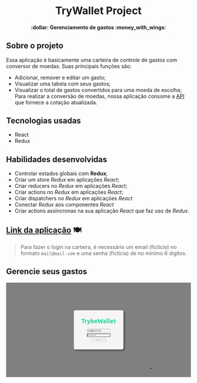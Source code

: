 <h1 align="center">
  TryWallet Project
</h1>
<h4 align="center"> 
  :dollar: Gerenciamento de gastos :money_with_wings:	
</h4>

## Sobre o projeto

Essa aplicação é basicamente uma carteira de controle de gastos com conversor de moedas.
Suas principais funções são:
  - Adicionar, remover e editar um gasto;
  - Visualizar uma tabela com seus gastos;
  - Visualizar o total de gastos convertidos para uma moeda de escolha;
Para realizar a conversão de moedas, nossa aplicação consome a [API](https://economia.awesomeapi.com.br/json/all) que fornece a cotação atualizada.

## Tecnologias usadas
- React
- Redux

## Habilidades desenvolvidas
- Controlar estados globais com **Redux**;
- Criar um store _Redux_ em aplicações _React_;
- Criar reducers no _Redux_ em aplicações _React_;
- Criar actions no _Redux_ em aplicações _React_;
- Criar dispatchers no _Redux_ em aplicações _React_
- Conectar _Redux_ aos componentes _React_
- Criar actions assíncronas na sua aplicação _React_ que faz uso de _Redux_.


## [Link da aplicação](https://palenske-try-wallet.herokuapp.com/) 🍽️
> Para fazer o login na carteira, é necessário um email (fictício) no formato `mail@mail.com` e uma senha (fictícia) de no mínimo 6 dígitos.

## Gerencie seus gastos
<img alt="rodando aplicação Try-Wallet" src="./public/trybeWallet.gif">
